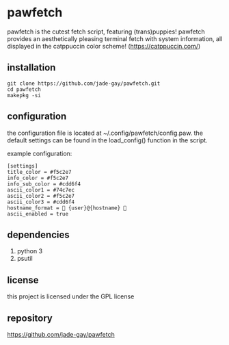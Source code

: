 # pawfetch

pawfetch is the cutest fetch script, featuring (trans)puppies! pawfetch provides an aesthetically pleasing terminal fetch with system information, all displayed in the catppuccin color scheme! (https://catppuccin.com/)

## installation
   ```
   git clone https://github.com/jade-gay/pawfetch.git
   cd pawfetch
   makepkg -si
   ```

## configuration
the configuration file is located at ~/.config/pawfetch/config.paw. the default settings can be found in the load_config() function in the script.

example configuration:
```
[settings]
title_color = #f5c2e7
info_color = #f5c2e7
info_sub_color = #cdd6f4
ascii_color1 = #74c7ec
ascii_color2 = #f5c2e7
ascii_color3 = #cdd6f4
hostname_format = 🐾 {user}@{hostname} 🐾
ascii_enabled = true
```

## dependencies
1. python 3
2. psutil

## license
this project is licensed under the GPL license

## repository
https://github.com/jade-gay/pawfetch
